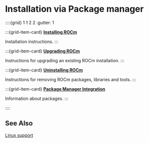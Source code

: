 # Installation via Package manager

::::{grid} 1 1 2 2
:gutter: 1

:::{grid-item-card}
**[Installing ROCm](./install.md)**

Installation instructions.
:::

:::{grid-item-card}
**[Upgrading ROCm](./upgrade.md)**

Instructions for upgrading an existing ROCm installation.
:::

:::{grid-item-card}
**[Uninstalling ROCm](./uninstall.md)**

Instructions for removing ROCm packages, libraries and tools.
:::

:::{grid-item-card}
**[Package Manager Integration](./package_manager_integration.md)**

Information about packages.
:::

::::

## See Also

[Linux support](../../../../about/compatibility/linux_support.md)
